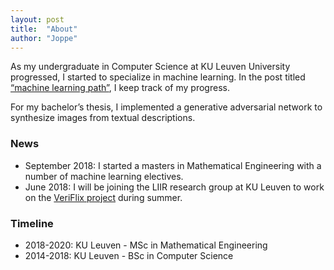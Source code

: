 ```yaml
---
layout: post
title:  "About"
author: "Joppe"
---
```


<div class="post-intro">
<p>
As my undergraduate in Computer Science at KU Leuven University progressed, I started to specialize in machine learning.
In the post titled <a href="/machine-learning-path">“machine learning path”</a>, I keep track of my progress.
</p>
<p>
For my bachelor’s thesis, I implemented a generative adversarial network to synthesize images from textual descriptions.
</p>

<h3>News</h3>
<ul>
  <li>September 2018: I started a masters in Mathematical Engineering with a number of machine learning electives.</li>
  <li>June 2018: I will be joining the LIIR research group at KU Leuven to work on the <a href="https://newsinitiative.withgoogle.com/dnifund/dni-projects/veriflix-intelligently-managing-user-generated-content-round-4/">VeriFlix project</a> during summer.</li>
</ul>
</div>

<h3>Timeline</h3>
<ul>
  <li>2018-2020: KU Leuven - MSc in Mathematical Engineering</li>
  <li>2014-2018: KU Leuven - BSc in Computer Science</li>
</ul>

<br/>
<div class="post-line"></div>


